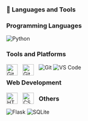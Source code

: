 ### 💾 Languages and Tools

### Programming Languages

![Python](https://img.shields.io/badge/Python-3776AB?style=flat-square&logo=python&logoColor=white)

### Tools and Platforms

![Git](https://img.shields.io/badge/Git-F05032?style=flat-square&logo=git&logoColor=white)
<img align="left" alt="Git" width="30px" style="padding-right:10px;" src="https://cdn.jsdelivr.net/gh/devicons/devicon/icons/git/git-original.svg" />
<img align="left" alt="GitHub" width="30px" style="padding-right:10px;" src="https://cdn.jsdelivr.net/gh/devicons/devicon/icons/github/github-original.svg" />
![VS Code](https://img.shields.io/badge/VS%20Code-0078d7?style=flat-square&logo=visual%20studio%20code&logoColor=white)

### Web Development

<img align="left" alt="HTML" width="30px" style="padding-right:10px;" src="https://cdn.jsdelivr.net/gh/devicons/devicon/icons/html5/html5-plain.svg" />
<img align="left" alt="CSS" width="30px" style="padding-right:10px;" src="https://cdn.jsdelivr.net/gh/devicons/devicon/icons/css3/css3-plain.svg" />

### Others

![Flask](https://img.shields.io/badge/Flask-000000?style=flat-square&logo=flask&logoColor=white)
![SQLite](https://img.shields.io/badge/SQLite-003B57?style=flat-square&logo=sqlite&logoColor=white)

<br />

